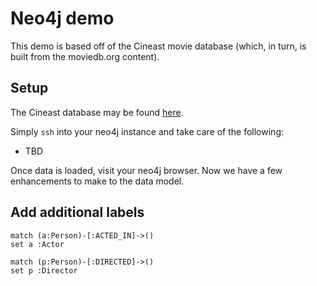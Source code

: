 # Neo4j demo

This demo is based off of the Cineast movie database (which, in turn, is built from
the moviedb.org content).

## Setup
The Cineast database may be found [here](http://neo4j.com/developer/example-data/).

Simply `ssh` into your neo4j instance and take care of the following:

 - TBD

Once data is loaded, visit your neo4j browser. Now we have a few enhancements to make
to the data model.

## Add additional labels

    match (a:Person)-[:ACTED_IN]->()
    set a :Actor

    match (p:Person)-[:DIRECTED]->()
    set p :Director